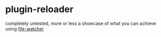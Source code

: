 # plugin-reloader
completely untested, more or less a showcase of what you can achieve using [file-watcher](https://github.com/devrawr/file-update-watcher)